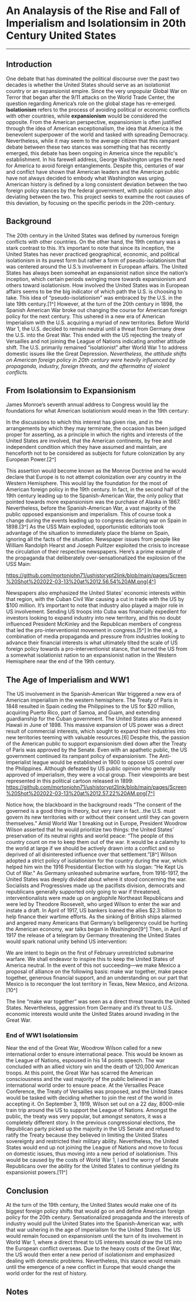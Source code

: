 



# An Analaysis of the Rise and Fall of Imperialism and Isolationsim in 20th Century United States




---

## Introduction
One debate that has dominated the political discourse over the past two decades is whether the United States should serve as an isolationist country or an expansionist empire. Since the very unpopular Global War on Terror that began after the 9/11 attacks on the World Trade Center, the question regarding America’s role on the global stage has re-emerged. **Isolationism** refers to the process of avoiding political or economic conflicts with other countries, while **expansionism** would be considered the opposite. From the American perspective, expansionism is often justified through the idea of American exceptionalism, the idea that America is the benevolent superpower of the world and tasked with spreading Democracy. Nevertheless, while it may seem to the average citizen that this rampant debate between these two stances was something that has recently emerged, this debate has been ongoing in America since the republic's establishment. In his farewell address, George Washington urges the need for America to avoid foreign entanglements. Despite this, centuries of war and conflict have shown that American leaders and the American public have not always decided to embody what Washington was urging. American history is defined by a long consistent deviation between the two foreign policy stances by the federal government, with public opinion also deviating between the two. This project seeks to examine the root causes of this deviation, by focusing on the specific periods in the 20th-century.

## Background 
The 20th century in the United States was defined by numerous foreign conflicts with other countries. On the other hand, the 19th century was a stark contrast to this. It’s important to note that since its inception, the United States has never practiced geographical, economic, and political isolationism in its purest form but rather a form of pseudo-isolationism that was centered around the U.S.’s involvement in European affairs. The United States has always been somewhat an expansionist nation since the nation’s inception, which certain periods swinging more towards expansionism and others toward isolationism. How involved the United States was in European affairs seems to be the big indicator of which path the U.S. is choosing to take. This idea of “pseudo-isolationism” was embraced by the U.S. in the late 19th century.[1^] However, at the turn of the 20th century in 1898, the Spanish American War broke out changing the course for American foreign policy for the next century. This ushered in a new era of American Imperialism with the U.S. acquiring a myriad of new territories. Before World War 1, the U.S. decided to remain neutral until a threat from Germany drew the U.S. into the Great War. This ended with the US rejecting the treaty of Versailles and not joining the League of Nations indicating another attitude shift. The U.S. primarily remained “isolationist” after World War 1 to address domestic issues like the Great Depression. *Nevertheless, the attitude shifts on American foreign policy in 20th century were heavily influenced by propaganda, industry, foreign threats, and the aftermaths of violent conflicts.*

## From Isolationsim to Expansionism 
James Monroe’s seventh annual address to Congress would lay the foundations for what American isolationism would mean in the 19th century: 

In the discussions to which this interest has given rise, and in the arrangements by which they may terminate, the occasion has been judged proper for asserting, as a principle in which the rights and interests of the United States are involved, that the American continents, by free and independent condition which they have assumed and maintain, are henceforth not to be considered as subjects for future colonization by any European Power.[2^]

This assertion would become known as the Monroe Doctrine and he would declare that Europe is to not attempt colonization over any country in the Western Hemisphere. This would lay the foundation for the most of American foreign policy in the 19th century. In fact, in the second half of the 19th century leading up to the Spanish-American War, the only policy that pointed towards more expansionism was the purchase of Alaska in 1867. Nevertheless, before the Spanish-American War, a vast majority of the public opposed expansionism and imperialism. This of course took a change during the events leading up to congress declaring war on Spain in 1898.[3^] As the USS Main exploded, opportunistic editorials took advantage of the situation to immediately place the blame on Spain, ignoring all the facts of the situation.  Newspaper issues from people like William Randolph Hearst and Joseph Pulitzer exploited the crisis to increase the circulation of their respective newspapers. Here’s a prime example of the propaganda that deliberately over-sensationalized the explosion of the USS Main: 

https://github.com/mortonjohn71/ushistorypt2link/blob/main/pages/Screen%20Shot%202022-03-13%20at%2012.56.54%20AM.png[4^]



Newspapers also emphasized the United States’ economic interests within that region, with the Cuban Civil War causing a cut in trade with the US by $100 million. It’s important to note that industry also played a major role in US involvement. Sending US troops into Cuba was financially expedient for investors looking to expand industry into new territory, and this no doubt influenced President McKinley and the Republican members of congress that led the pro-interventionist movement in congress.[5^] In the end, a combination of media propaganda and pressure from industries looking to advance their financial interests is what ultimately tilted the scale of US foreign policy towards a pro-interventionist stance, that turned the US from a somewhat isolationist nation to an expansionist nation in the Western Hemisphere near the end of the 19th century. 

## The Age of Imperialism and WW1 
The US involvement in the Spanish-American War triggered a new era of American imperialism in the western hemisphere. The Treaty of Paris in 1848 resulted in Spain ceding the Philippines to the US for $20 million, acquiring Puerto Rico, part of Samoa, and Guam, and extending guardianship for the Cuban government. The United States also annexed Hawaii in June of 1898. This massive expansion of US power was a direct result of commercial interests, which sought to expand their industries into new territories teeming with valuable resources.[6] Despite this, the passion of the American public to support expansionism died down after the Treaty of Paris was approved by the Senate. Even with an apathetic public, the US government continued its rampant policy of expansionism. The Anti-Imperialist league would be established in 1900 to oppose US control over the Philippines. Although defeated by US public opinion who generally approved of imperialism, they were a vocal group. Their viewpoints are best represented in this political cartoon released in 1899: 
https://github.com/mortonjohn71/ushistorypt2link/blob/main/pages/Screen%20Shot%202022-03-13%20at%2012.57.22%20AM.png[7^]


Notice how, the blackboard in the background reads “The consent of the governed is a good thing in theory, but very rare in fact…the U.S. must govern its new territories with or without their consent until they can govern themselves.” Amid World War 1 breaking out in Europe, President Woodrow Wilson asserted that he would prioritize two things: the United States’ preservation of its neutral rights and world peace: “The people of this country count on me to keep them out of the war. It would be a calamity to the world at large if we should be actively drawn into a conflict and so deprived of all disinterested influence over that settlement.”[8^] Wilson adopted a strict policy of isolationism for the country during the war, which helped him win the 1916 Presidential Election with his slogan: “He Kept Us Out of War.” As Germany unleashed submarine warfare, from 1916-1917, the United States was deeply divided about where it stood concerning the war. Socialists and Progressives made up the pacifists division, democrats and republicans generally supported only going to war if threatened, interventionalists were made up on anglophile Northeast Republicans and were led by Theodore Roosevelt, who urged Wilson to enter the war and instate a draft. In April of 1917, US bankers loaned the allies $2.3 billion to help finance their wartime efforts. As the sinking of British ships alarmed and angered many Americans that Germany’s belligerency could be hurting the American economy, war talks began in Washington[9^] Then, in April of 1917 the release of a telegram by Germany threatening the United States would spark national unity behind US intervention: 

We are intent to begin on the first of February unrestricted submarine warfare. We shall endeavor to inspire this to keep the United States of America neutral. In the event of this not succeeding––we make Mexico a proposal of alliance on the following basis: make war together, make peace together, generous financial support, and an understanding on our part that Mexico is to reconquer the lost territory in Texas, New Mexico, and Arizona.[10^]

The line “make war together” was seen as a direct threat towards the United States. Nevertheless, aggression from Germany and it’s threat to U.S. economic interests would unite the United States around invading in the Great War. 


### End of WW1 Isolationsim 
Near the end of the Great War, Woodrow Wilson called for a new international order to ensure international peace. This would be known as the League of Nations, espoused in his 14 points speech. The war concluded with an allied victory win and the death of 120,000 American troops. At this point, the Great War has scarred the American consciousness and the vast majority of the public believed in an international world order to ensure peace. At the Versailles Peace Conference, the Treaty of Versailles was proposed, and the United States would be tasked with deciding whether to join the rest of the world in accepting it. On September 3, 1919, Wilson set out on a 22 day, 8000-mile train trip around the US to support the League of Nations. Amongst the public, the treaty was very popular, but amongst senators, it was a completely different story. In the previous congressional elections, the Republican party picked up the majority in the US Senate and refused to ratify the Treaty because they believed in limiting the United States sovereignty and restricted their military ability. Nevertheless, the United States would end up not joining the League of Nations and move to focus on domestic issues, thus moving into a new period of isolationism. This would be caused by the costs of World War 1, I and the worry of Senate Republicans over the ability for the United States to continue yielding its expansionist powers.[11^] 
## Conclusion 
At the turn of the 19th century, the United States would make one of its biggest foreign policy shifts that would go on and define American foreign policy for the 20th century. Sensationalized propaganda and the interests of industry would pull the United States into the Spanish-American war, with that war ushering in the age of imperialism for the United States. The US would remain focused on expansionism until the turn of its involvement in World War 1, where a direct threat to US interests would draw the US into the European conflict overseas. Due to the heavy costs of the Great War, the US would then enter a new period of isolationism and emphasized dealing with domestic problems. Nevertheless, this stance would remain until the emergence of a new conflict in Europe that would change the world order for the rest of history.  






## Notes

[^1]: Fensterwald, Bernard. “The Anatomy of American ‘Isolationism’ and Expansionism. Part I.” The Journal of Conflict Resolution 2, no. 2 (1958): 1-2. http://www.jstor.org/stable/172971.
[^2]: “The Monroe Doctrine .” A century of lawmaking for a new nation: U.S. congressional documents and debates, 1774 - 1875. Library of Congress . Accessed March 12, 2022. https://memory.loc.gov/cgi-bin/ampage?collId=llac&fileName=041%2Fllac041.db&recNum=4.
[3^]: Fenstewald, “The Anatomy of American Isolationsim and Expansionism, 4-8. 
[4^]: The World 1889 Issue . July 2012. Photograph. Wikimedia Commons.
[5^]: Gilmore, Glenda Elizabeth, and Thomas J. Sugrue. These United States: A Nation in the Making. W.W. Norton & Company, no. 1 2016, 44-46
[6^]: Gilmore and Surge, These United States, 50-55 
[7^]: Uncle Sam Teaching the World .” Cartoon. Lumen Learning , n.d. 
[8^]: Charles Seymour, "American Neutrality," Foreign Affairs 14, no. 1 (October 1935): 26-36\
[9^]: Gilmore and Surge, These United States, 107-112
[10^]: “Zimmerman Translation .” Zimmerman Telegram . National Archives . Accessed March 11, 2022. https://www.archives.gov/files/education/images/zimmermanntranslation.jpg#.Yi2hQ0UQY7o.link
[11^]: Gilmore and Surge, These United States, 112-119

